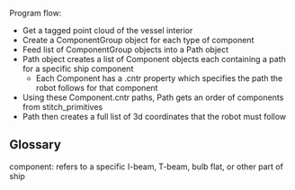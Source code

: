 Program flow:
- Get a tagged point cloud of the vessel interior
- Create a ComponentGroup object for each type of component
- Feed list of ComponentGroup objects into a Path object
- Path object creates a list of Component objects each containing a path for a specific ship component 
  - Each Component has a .cntr property which specifies the path the robot follows for that component 
- Using these Component.cntr paths, Path gets an order of components from stitch_primitives
- Path then creates a full list of 3d coordinates that the robot must follow

## Glossary
component:    refers to a specific I-beam, T-beam, bulb flat, or other part of ship 

